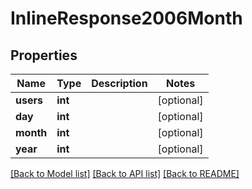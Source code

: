 # InlineResponse2006Month

## Properties
Name | Type | Description | Notes
------------ | ------------- | ------------- | -------------
**users** | **int** |  | [optional] 
**day** | **int** |  | [optional] 
**month** | **int** |  | [optional] 
**year** | **int** |  | [optional] 

[[Back to Model list]](../../README.md#documentation-for-models) [[Back to API list]](../../README.md#documentation-for-api-endpoints) [[Back to README]](../../README.md)

